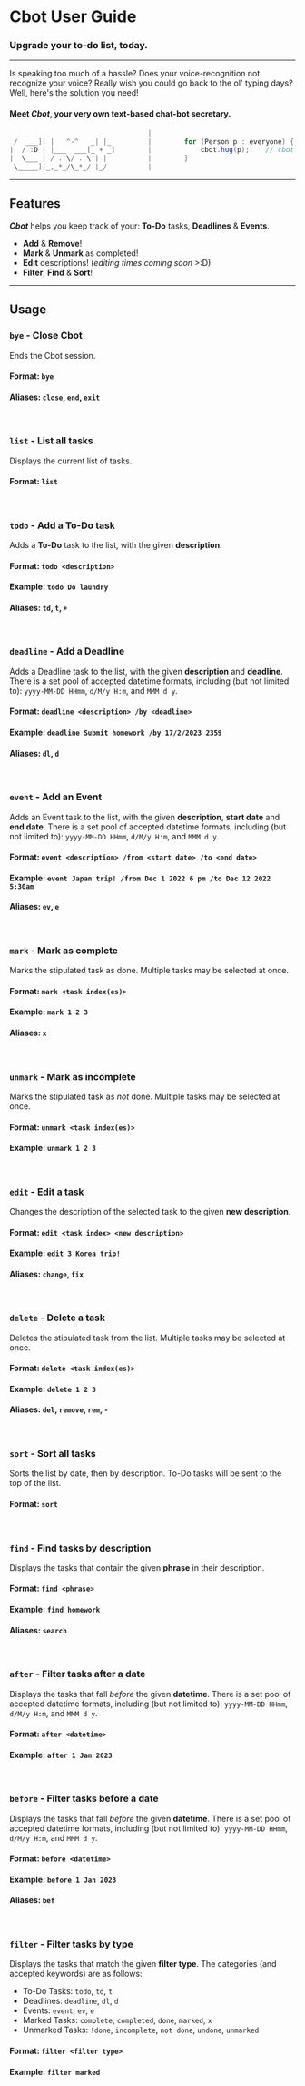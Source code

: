 # Cbot User Guide
### Upgrade your to-do list, today.

---
Is speaking too much of a hassle? Does your voice-recognition not recognize your voice?
Really wish you could go back to the ol' typing days?
Well, here's the solution you need!

#### Meet *Cbot*, your very own text-based chat-bot secretary.

```java
  _____  _            _           |
 /  ___]| |   ^-^   _| |_         |        for (Person p : everyone) {
|  / :D | |___  ___[_ + _]        |            cbot.hug(p);    // cbot says hi!
|  \___ | / . \/ . \ | |          |        }
 \_____]|_,_*_/\_*_/ |_/          |
```

---

## Features

***Cbot*** helps you keep track of your: **To-Do** tasks, **Deadlines** & **Events**.
* **Add** & **Remove**!
* **Mark** & **Unmark** as completed!
* **Edit** descriptions! (*editing times coming soon* >:D)
* **Filter**, **Find** & **Sort**!

---

## Usage

### `bye` - Close Cbot

Ends the Cbot session.

#### Format: `bye`

#### Aliases: `close`, `end`, `exit`

<br/>

### `list` - List all tasks

Displays the current list of tasks.

#### Format: `list`

<br/>

### `todo` - Add a To-Do task

Adds a **To-Do** task to the list, with the given **description**.

#### Format: `todo <description>`

#### Example: `todo Do laundry`

#### Aliases: `td`, `t`, `+`

<br/>

### `deadline` - Add a Deadline

Adds a Deadline task to the list, with the given **description** and **deadline**.
There is a set pool of accepted datetime formats,
including (but not limited to): `yyyy-MM-DD HHmm`, `d/M/y H:m`, and `MMM d y`.

#### Format: `deadline <description> /by <deadline>`

#### Example: `deadline Submit homework /by 17/2/2023 2359`

#### Aliases: `dl`, `d`

<br/>

### `event` - Add an Event

Adds an Event task to the list, with the given **description**, **start date** and **end date**.
There is a set pool of accepted datetime formats,
including (but not limited to): `yyyy-MM-DD HHmm`, `d/M/y H:m`, and `MMM d y`.

#### Format: `event <description> /from <start date> /to <end date>`

#### Example: `event Japan trip! /from Dec 1 2022 6 pm /to Dec 12 2022 5:30am`

#### Aliases: `ev`, `e`

<br/>

### `mark` - Mark as complete

Marks the stipulated task as done.
Multiple tasks may be selected at once.

#### Format: `mark <task index(es)>`

#### Example: `mark 1 2 3`

#### Aliases: `x`

<br/>

### `unmark` - Mark as incomplete

Marks the stipulated task as *not* done.
Multiple tasks may be selected at once.

#### Format: `unmark <task index(es)>`

#### Example: `unmark 1 2 3`

<br/>

### `edit` - Edit a task

Changes the description of the selected task to the given **new description**.

#### Format: `edit <task index> <new description>`

#### Example: `edit 3 Korea trip!`

#### Aliases: `change`, `fix`

<br/>

### `delete` - Delete a task

Deletes the stipulated task from the list.
Multiple tasks may be selected at once.

#### Format: `delete <task index(es)>`

#### Example: `delete 1 2 3`

#### Aliases: `del`, `remove`, `rem`, `-`

<br/>

### `sort` - Sort all tasks

Sorts the list by date, then by description.
To-Do tasks will be sent to the top of the list.

#### Format: `sort`

<br/>

### `find` - Find tasks by description

Displays the tasks that contain the given **phrase** in their description.

#### Format: `find <phrase>`

#### Example: `find homework`

#### Aliases: `search`

<br/>

### `after` - Filter tasks after a date

Displays the tasks that fall *before* the given **datetime**.
There is a set pool of accepted datetime formats,
including (but not limited to): `yyyy-MM-DD HHmm`, `d/M/y H:m`, and `MMM d y`.

#### Format: `after <datetime>`

#### Example: `after 1 Jan 2023`

<br/>

### `before` - Filter tasks before a date

Displays the tasks that fall *before* the given **datetime**.
There is a set pool of accepted datetime formats,
including (but not limited to): `yyyy-MM-DD HHmm`, `d/M/y H:m`, and `MMM d y`.

#### Format: `before <datetime>`

#### Example: `before 1 Jan 2023`

#### Aliases: `bef`

<br/>

### `filter` - Filter tasks by type

Displays the tasks that match the given **filter type**.
The categories (and accepted keywords) are as follows:
* To-Do Tasks:      `todo`, `td`, `t`
* Deadlines:        `deadline`, `dl`, `d`
* Events:           `event`, `ev`, `e`
* Marked Tasks:     `complete`, `completed`, `done`, `marked`, `x`
* Unmarked Tasks:   `!done`, `incomplete`, `not done`, `undone`, `unmarked`

#### Format: `filter <filter type>`

#### Example: `filter marked`